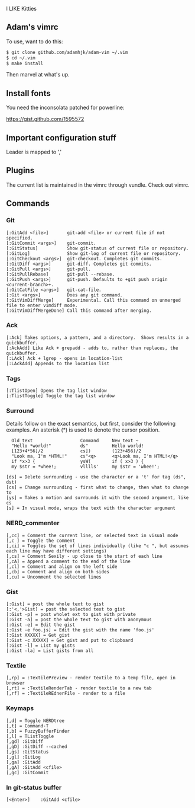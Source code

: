 I LIKE Kitties

Adam's vimrc
-----

To use, want to do this:

```bash
$ git clone github.com/adamhjk/adam-vim ~/.vim
$ cd ~/.vim
$ make install
```

Then marvel at what's up.

## Install fonts

You need the inconsolata patched for powerline:

https://gist.github.com/1595572

## Important configuration stuff

Leader is mapped to ','

## Plugins

The current list is maintained in the vimrc through vundle. Check out vimrc.

## Commands

### Git
```
[:GitAdd <file>]       git-add <file> or current file if not specified.
[:GitCommit <args>]    git-commit.
[:GitStatus]           Show git-status of current file or repository.
[:GitLog]              Show git-log of current file or repository.
[:GitCheckout <args>]  git-checkout. Completes git commits.
[:GitDiff <args>]      git-diff. Completes git commits.
[:GitPull <args>]      git-pull.
[:GitPullRebase]       git-pull --rebase.
[:GitPush <args>]      git-push. Defaults to +git push origin <current-branch>+.
[:GitCatFile <args>]   git-cat-file.
[:Git <args>]          Does any git command.
[:GitVimDiffMerge]     Experimental. Call this command on unmerged file to enter vimdiff mode.
[:GitVimDiffMergeDone] Call this command after merging.
```
### Ack
```
[:Ack] Takes options, a pattern, and a directory.  Shows results in a quickbuffer.
[:AckAdd] Like Ack + grepadd - adds to, rather than replaces, the quickbuffer.
[:LAck] Ack + lgrep - opens in location-list
[:LAckAdd] Appends to the location list
```
### Tags
```
[:TlistOpen] Opens the tag list window
[:TlistToggle] Toggle the tag list window
```
### Surround
Details follow on the exact semantics, but first, consider the following
examples.  An asterisk (*) is used to denote the cursor position.

```
  Old text                  Command     New text ~
  "Hello *world!"           ds"         Hello world!
  [123+4*56]/2              cs])        (123+456)/2
  "Look ma, I'm *HTML!"     cs"<q>      <q>Look ma, I'm HTML!</q>
  if *x>3 {                 ysW(        if ( x>3 ) {
  my $str = *whee!;         vlllls'     my $str = 'whee!';
```
```
[ds] = Delete surrounding - use the character or a 't' for tag (ds", dst)
[cs] = Change surrounding - first what to change, then what to change to
[ys] = Takes a motion and surrounds it with the second argument, like cs
[s] = In visual mode, wraps the text with the character argument
```

### NERD_commenter
```
[,cc] = Comment the current line, or selected text in visual mode
[,c ] = Toggle the comment
[,ci] = Toggles the set of lines individually (like "c ", but assumes each line may have different settings)
[,cs] = Comment Sexily - up close to the start of each line
[,cA] = Append a comment to the end of the line
[,cl] = Comment and align on the left side
[,cb] = Comment and align on both sides
[,cu] = Uncomment the selected lines
```
### Gist
```
[:Gist] = post the whole text to gist
[:'<,'>Gist] = post the selected text to gist
[:Gist -p] = post wholet ext to gist with private
[:Gist -a] = post the whole text to gist with anonymous
[:Gist -e] = Edit the gist
[:Gist -e foo.js] = Edit the gist with the name 'foo.js'
[:Gist XXXXX] = Get gist
[:Gist -c XXXXX] = Get gist and put to clipboard
[:Gist -l] = List my gists
[:Gist -la] = List gists from all
```
### Textile
```
[,rp] = :TextilePreview - render textile to a temp file, open in browser
[,rt] = :TextileRenderTab - render textile to a new tab
[,rf] = :TextileREdnerFile - render to a file
```
### Keymaps
```
[,d] = Toggle NERDtree
[,t] = Command-T
[,b] = FuzzyBufferFinder
[,l] = TListToggle 
[,gd] :GitDiff
[,gD] :GitDiff --cached
[,gs] :GitStatus
[,gl] :GitLog
[,ga] :GitAdd
[,gA] :GitAdd <cfile>
[,gc] :GitCommit
```
### In git-status buffer
```
[<Enter>]    :GitAdd <cfile>
```


